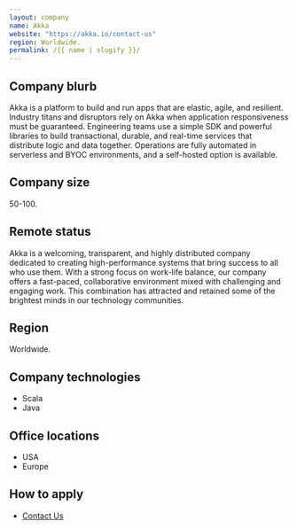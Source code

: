```yaml
---
layout: company
name: Akka
website: "https://akka.io/contact-us"
region: Worldwide.
permalink: /{{ name | slugify }}/
---
```


## Company blurb

Akka is a platform to build and run apps that are elastic, agile, and resilient. Industry titans and disruptors rely on Akka when application responsiveness must be guaranteed. Engineering teams use a simple SDK and powerful libraries to build transactional, durable, and real-time services that distribute logic and data together. Operations are fully automated in serverless and BYOC environments, and a self-hosted option is available.

## Company size

50-100.

## Remote status

Akka is a welcoming, transparent, and highly distributed company dedicated to creating high-performance systems that bring success to all who use them. With a strong focus on work-life balance, our company offers a fast-paced, collaborative environment mixed with challenging and engaging work. This combination has attracted and retained some of the brightest minds in our technology communities.

## Region

Worldwide.

## Company technologies

- Scala
- Java

## Office locations

- USA
- Europe

## How to apply

- [Contact Us](https://akka.io/contact-us)